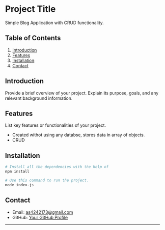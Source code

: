 # Project Title

Simple Blog Application with CRUD functionality.

## Table of Contents

1. [Introduction](#introduction)
2. [Features](#features)
3. [Installation](#installation)
4. [Contact](#contact)

## Introduction

Provide a brief overview of your project. Explain its purpose, goals, and any relevant background information.

## Features

List key features or functionalities of your project.

- Created withot using any databse, stores data in array of objects.
- CRUD

## Installation

```bash
# Install all the dependencies with the help of
npm install

# Use this command to run the project.
node index.js
```

## Contact

- Email: as4242173@gmail.com
- GitHub: [Your GitHub Profile](https://github.com/Shubham-07x)

---
